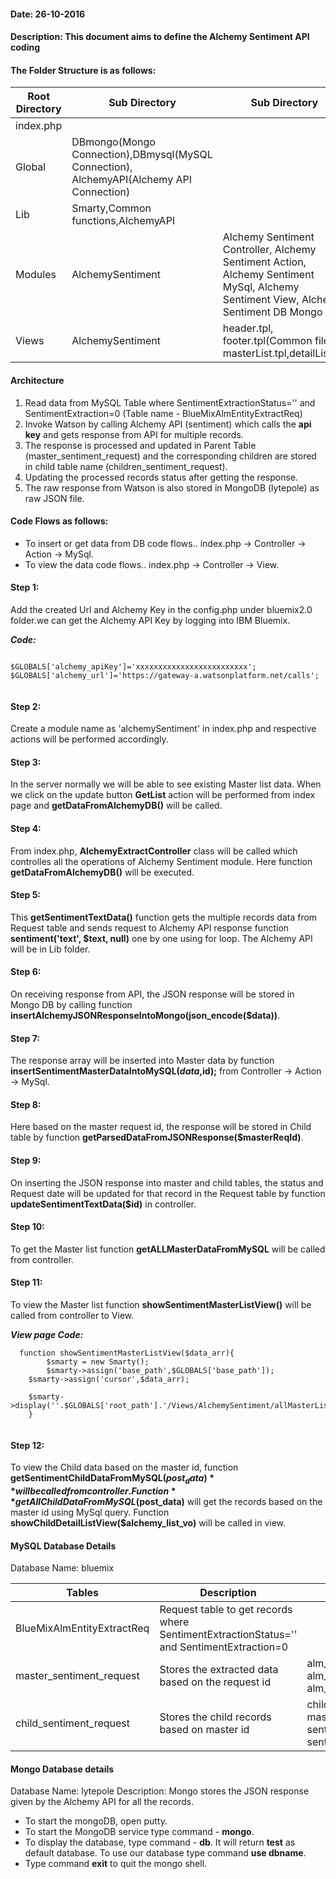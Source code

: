 #### Date: 26-10-2016
#### Description: This document aims to define the Alchemy Sentiment API coding 


#### The Folder Structure is as follows:
   
   
   Root Directory | Sub Directory | Sub Directory 
------------ | ------------- | -------------
index.php | | |
Global | DBmongo(Mongo Connection),DBmysql(MySQL Connection), AlchemyAPI(Alchemy API Connection)  | 
Lib | Smarty,Common functions,AlchemyAPI | |
Modules | AlchemySentiment | Alchemy Sentiment Controller, Alchemy Sentiment Action, Alchemy Sentiment MySql, Alchemy Sentiment View, Alchemy Sentiment DB Mongo|
Views | AlchemySentiment | header.tpl, footer.tpl(Common files), masterList.tpl,detailList.tpl|

#### Architecture

1. Read data from MySQL Table where SentimentExtractionStatus='' and SentimentExtraction=0 (Table name - BlueMixAlmEntityExtractReq)
2. Invoke Watson by calling Alchemy API (sentiment) which calls the **api key** and gets response from API for multiple records.
3. The response is processed and updated in Parent Table (master_sentiment_request) and the corresponding children are stored in child table name (children_sentiment_request). 
4. Updating the processed records status after getting the response. 
5. The raw response from Watson is also stored in MongoDB (lytepole) as raw JSON file.

#### Code Flows as follows:
   * To insert or get data from DB code flows.. index.php -> Controller -> Action -> MySql.
   * To view the data code flows.. index.php -> Controller -> View.
   
 
#### Step 1:
  Add the created Url and Alchemy Key in the config.php under bluemix2.0 folder.we can get the Alchemy API Key by logging into IBM Bluemix. 
	
**_Code:_**
	
```
	
$GLOBALS['alchemy_apiKey']='xxxxxxxxxxxxxxxxxxxxxxxxx';
$GLOBALS['alchemy_url']='https://gateway-a.watsonplatform.net/calls';
	
```
	
  
#### Step 2:
  Create a module name as 'alchemySentiment' in index.php and respective actions will be performed accordingly.
  
#### Step 3:
   In the server normally we will be able to see existing Master list data. When we click on the update button **GetList** action will be performed from index page and **getDataFromAlchemyDB()** will be called.
   
#### Step 4:
   From index.php, **AlchemyExtractController** class will be called which controlles all the operations of Alchemy Sentiment module. Here function **getDataFromAlchemyDB()** will be executed.
   
#### Step 5:
   This **getSentimentTextData()** function gets the multiple records data from Request table and sends request to Alchemy API response function **sentiment('text', $text, null)** one by one using for loop. The Alchemy API will be in Lib folder.
   
#### Step 6:
   On receiving response from API, the JSON response will be stored in Mongo DB by calling function  **insertAlchemyJSONResponseIntoMongo(json_encode($data))**.

#### Step 7:
   The response array will be inserted into Master data by function **insertSentimentMasterDataIntoMySQL($data,$id);** from Controller -> Action -> MySql.
   

#### Step 8:
   Here based on the master request id, the response will be stored in Child table by function **getParsedDataFromJSONResponse($masterReqId)**.


#### Step 9:
   On inserting the JSON response into master and child tables, the status and Request date will be updated for that record in the Request table by function **updateSentimentTextData($id)** in controller.


#### Step 10:
   To get the Master list function **getALLMasterDataFromMySQL** will be called from controller.
   
#### Step 11:
   To view the Master list function **showSentimentMasterListView()** will be called from controller to View.
   
**_View page Code:_**

```
  function showSentimentMasterListView($data_arr){
        $smarty = new Smarty();
        $smarty->assign('base_path',$GLOBALS['base_path']);
	$smarty->assign('cursor',$data_arr);
		
	$smarty->display(''.$GLOBALS['root_path'].'/Views/AlchemySentiment/allMasterList.tpl');
    }
    
``` 

#### Step 12:
   To view the Child data based on the master id, function **getSentimentChildDataFromMySQL($post_data)** will be called from controller.
   Function **getAllChildDataFromMySQL($post_data)** will get the records based on the master id using MySql query. Function **showChildDetailListView($alchemy_list_vo)** will be called in view. 
 
 
#### MySQL Database Details

  
 Database Name: bluemix
 
 Tables | Description | Fields 
------------ | ------------- | ------------
BlueMixAlmEntityExtractReq | Request table to get records where SentimentExtractionStatus='' and SentimentExtraction=0 | |
master_sentiment_request | Stores the extracted data based on the request id | alm_id, alm_request_date, alm_external_id, alm_sentiment_response_text |
child_sentiment_request | Stores the child records based on master id | child_sentiment_id, master_sentiment_id, sentiment_type, sentiment_score, alc_date |
 
 
#### Mongo Database details
 
Database Name: lytepole
Description: Mongo stores the JSON response given by the Alchemy API for all the records.

- To start the mongoDB, open putty.
- To start the MongoDB service type command - **mongo**.
- To display the database, type command - **db**. It will return **test** as default database. To use our database type command **use dbname**.
- Type command **exit** to quit the mongo shell.



